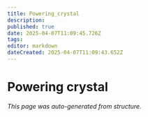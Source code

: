 ```yaml
---
title: Powering_crystal
description: 
published: true
date: 2025-04-07T11:09:45.726Z
tags: 
editor: markdown
dateCreated: 2025-04-07T11:09:43.652Z
---
```


# Powering crystal

*This page was auto-generated from structure.*